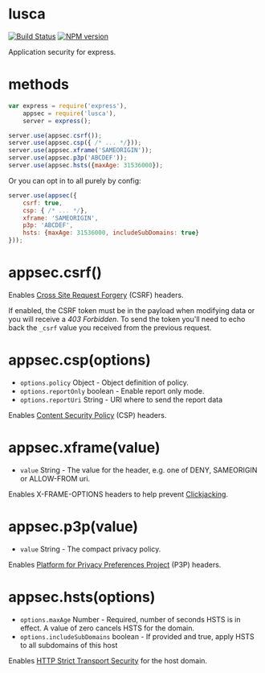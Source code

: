 # lusca

[![Build Status](https://travis-ci.org/paypal/lusca.png?branch=master)](https://travis-ci.org/paypal/lusca)
[![NPM version](https://badge.fury.io/js/lusca.png)](http://badge.fury.io/js/lusca)

Application security for express.

# methods

```js
var express = require('express'),
	appsec = require('lusca'),
	server = express();

server.use(appsec.csrf());
server.use(appsec.csp({ /* ... */}));
server.use(appsec.xframe('SAMEORIGIN'));
server.use(appsec.p3p('ABCDEF'));
server.use(appsec.hsts({maxAge: 31536000});
```

Or you can opt in to all purely by config:

```js
server.use(appsec({
    csrf: true,
    csp: { /* ... */},
    xframe: 'SAMEORIGIN',
    p3p: 'ABCDEF',
    hsts: {maxAge: 31536000, includeSubDomains: true}
}));
```

# appsec.csrf()

Enables [Cross Site Request Forgery](https://www.owasp.org/index.php/Cross-Site_Request_Forgery_\(CSRF\)) (CSRF) headers.

If enabled, the CSRF token must be in the payload when modifying data or you will receive a *403 Forbidden*. To send the token you'll need to echo back the `_csrf` value you received from the previous request.


# appsec.csp(options)

* `options.policy` Object - Object definition of policy.
* `options.reportOnly` boolean - Enable report only mode.
* `options.reportUri` String - URI where to send the report data

Enables [Content Security Policy](https://www.owasp.org/index.php/Content_Security_Policy) (CSP) headers.



# appsec.xframe(value)

* `value` String - The value for the header, e.g. one of DENY, SAMEORIGIN or ALLOW-FROM uri.

Enables X-FRAME-OPTIONS headers to help prevent [Clickjacking](https://www.owasp.org/index.php/Clickjacking).



# appsec.p3p(value)

* `value` String - The compact privacy policy.

Enables [Platform for Privacy Preferences Project](http://support.microsoft.com/kb/290333) (P3P) headers.

# appsec.hsts(options)

* `options.maxAge` Number - Required, number of seconds HSTS is in effect. A value of zero cancels HSTS for the domain.
* `options.includeSubDomains` boolean - If provided and true, apply HSTS to all subdomains of this host

Enables [HTTP Strict Transport Security](https://www.owasp.org/index.php/HTTP_Strict_Transport_Security) for the host domain.
